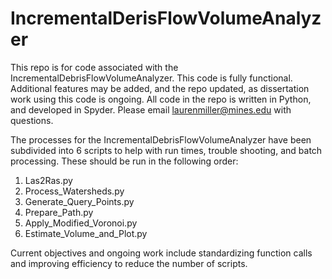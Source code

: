 # IncrementalDerisFlowVolumeAnalyzer

This repo is for code associated with the IncrementalDebrisFlowVolumeAnalyzer. This code is fully functional. Additional features may be added, and the repo updated, as dissertation work using this code is ongoing. All code in the repo is written in Python, and developed in Spyder. Please email laurenmiller@mines.edu with questions.

The processes for the IncrementalDebrisFlowVolumeAnalyzer have been subdivided into 6 scripts to help with run times, trouble shooting, and batch processing. These should be run in the following order:

1) Las2Ras.py
2) Process_Watersheds.py
3) Generate_Query_Points.py
4) Prepare_Path.py
5) Apply_Modified_Voronoi.py
6) Estimate_Volume_and_Plot.py


Current objectives and ongoing work include standardizing function calls and improving efficiency to reduce the number of scripts. 

